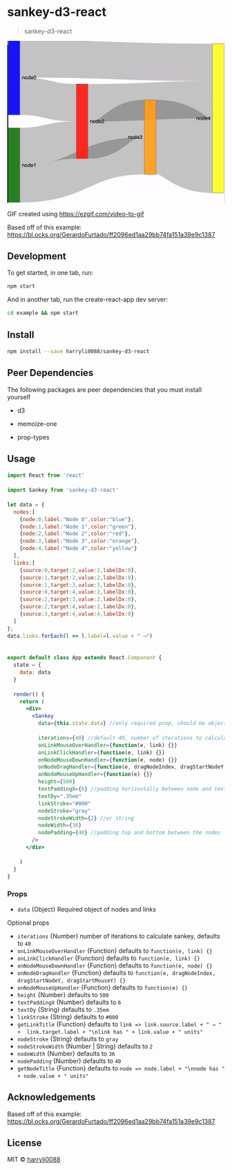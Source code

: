 # sankey-d3-react

> sankey-d3-react

![Demo](/example/sankey-d3-react.gif)

GIF created using https://ezgif.com/video-to-gif

Based off of this example: https://bl.ocks.org/GerardoFurtado/ff2096ed1aa29bb74fa151a39e9c1387

## Development

To get started, in one tab, run:
```bash
npm start
```

And in another tab, run the create-react-app dev server:
```bash
cd example && npm start
```


## Install

```bash
npm install --save harryli0088/sankey-d3-react
```

## Peer Dependencies
The following packages are peer dependencies that you must install yourself

- d3

- memoize-one

- prop-types


## Usage

```jsx
import React from 'react'

import Sankey from 'sankey-d3-react'

let data = {
  nodes:[
    {node:0,label:"Node 0",color:"blue"},
    {node:1,label:"Node 1",color:"green"},
    {node:2,label:"Node 2",color:"red"},
    {node:3,label:"Node 3",color:"orange"},
    {node:4,label:"Node 4",color:"yellow"}
  ],
  links:[
    {source:0,target:2,value:2,labelDx:0},
    {source:1,target:2,value:2,labelDx:0},
    {source:1,target:3,value:3,labelDx:0},
    {source:0,target:4,value:2,labelDx:0},
    {source:2,target:3,value:2,labelDx:0},
    {source:2,target:4,value:2,labelDx:0},
    {source:3,target:4,value:4,labelDx:0}
  ]
};
data.links.forEach(l => l.label=l.value + " ⟶")


export default class App extends React.Component {
  state = {
    data: data
  }

  render() {
    return (
      <div>
        <Sankey
          data={this.state.data} //only required prop, should be object with fields nodes and links

          iterations={40} //default 40, number of iterations to calculate sankey
          onLinkMouseOverHandler={function(e, link) {}}
          onLinkClickHandler={function(e, link) {}}
          onNodeMouseDownHandler={function(e, node) {}}
          onNodeDragHandler={function(e, dragNodeIndex, dragStartNodeY, dragStartMouseY) {}}
          onNodeMouseUpHandler={function(e) {}}
          height={500}
          textPaddingX={6} //padding horizontally between node and text
          textDy=".35em"
          linkStroke="#000"
          nodeStroke="gray"
          nodeStrokeWidth={2} //or string
          nodeWidth={36}
          nodePadding={40} //padding top and bottom between the nodes
        />
      </div>

    )
  }
}

```

### Props
- `data` {Object} Required object of nodes and links

Optional props
- `iterations` {Number} number of iterations to calculate sankey, defaults to `40`
- `onLinkMouseOverHandler` {Function} defaults to `function(e, link) {}`
- `onLinkClickHandler` {Function} defaults to `function(e, link) {}`
- `onNodeMouseDownHandler` {Function} defaults to `function(e, node) {}`
- `onNodeDragHandler` {Function} defaults to `function(e, dragNodeIndex, dragStartNodeY, dragStartMouseY) {}`
- `onNodeMouseUpHandler` {Function} defaults to `function(e) {}`
- `height` {Number} defaults to `500`
- `textPaddingX` {Number} defaults to `6`
- `textDy` {String} defaults to `.35em`
- `linkStroke` {String} defaults to `#000`
- `getLinkTitle` {Function} defaults to `link => link.source.label + " → " +  link.target.label + "\nlink has " + link.value + " units"`
- `nodeStroke` {String} defaults to `gray`
- `nodeStrokeWidth` {Number | String} defaults to `2`
- `nodeWidth` {Number} defaults to `36`
- `nodePadding` {Number} defaults to `40`
- `getNodeTitle` {Function} defaults to `node => node.label + "\nnode has " + node.value + " units"`

## Acknowledgements
Based off of this example: https://bl.ocks.org/GerardoFurtado/ff2096ed1aa29bb74fa151a39e9c1387

## License

MIT © [harryli0088](https://github.com/harryli0088)
